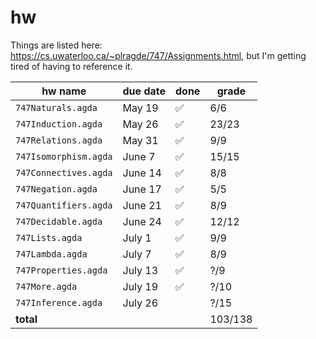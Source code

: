 # hw

Things are listed here: https://cs.uwaterloo.ca/~plragde/747/Assignments.html, but I'm getting tired of having to reference it.

| hw name               | due date | done     | grade   |
| --------------------- | -------- | -------- | ------- |
| `747Naturals.agda`    | May 19   | &#x2705; | 6/6     |
| `747Induction.agda`   | May 26   | &#x2705; | 23/23   |
| `747Relations.agda`   | May 31   | &#x2705; | 9/9     |
| `747Isomorphism.agda` | June 7   | &#x2705; | 15/15   |
| `747Connectives.agda` | June 14  | &#x2705; | 8/8     |
| `747Negation.agda`    | June 17  | &#x2705; | 5/5     |
| `747Quantifiers.agda` | June 21  | &#x2705; | 8/9     |
| `747Decidable.agda`   | June 24  | &#x2705; | 12/12   |
| `747Lists.agda`       | July 1   | &#x2705; | 9/9     |
| `747Lambda.agda`      | July 7   | &#x2705; | 8/9     |
| `747Properties.agda`  | July 13  | &#x2705; | ?/9     |
| `747More.agda`        | July 19  | &#x2705; | ?/10    |
| `747Inference.agda`   | July 26  |          | ?/15    |
| **total**             |          |          | 103/138 |
